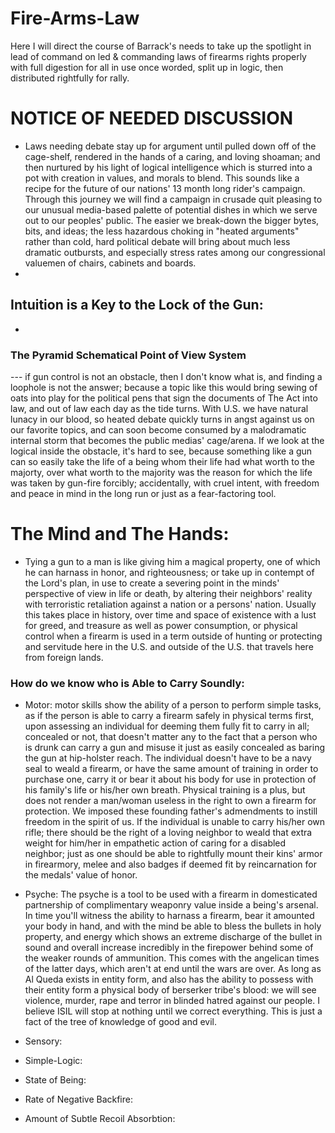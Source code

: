 # Fire-Arms-Law
Here I will direct the course of Barrack's needs to take up the spotlight in lead of command on led &amp; commanding laws of firearms rights properly with full digestion for all in use once worded, split up in logic, then distributed rightfully for rally.

# NOTICE OF NEEDED DISCUSSION
- Laws needing debate stay up for argument until pulled down off of the cage-shelf, rendered in the hands of a caring, and loving shoaman; and then nurtured by his light of logical intelligence which is sturred into a pot with creation in values, and morals to blend. This sounds like a recipe for the future of our nations' 13 month long rider's campaign. Through this journey we will find a campaign in crusade quit pleasing to our unusual media-based palette of potential dishes in which we serve out to our peoples' public. The easier we break-down the bigger bytes, bits, and ideas; the less hazardous choking in "heated arguments" rather than cold, hard political debate will bring about much less dramatic outbursts, and especially stress rates among our congressional valuemen of chairs, cabinets and boards.
- 
## Intuition is a Key to the Lock of the Gun:
* 

### The Pyramid Schematical Point of View System 
--- if gun control is not an obstacle, then I don't know what is, and finding a loophole is not the answer; because a topic like this would bring sewing of oats into play for the political pens that sign the documents of The Act into law, and out of law each day as the tide turns. With U.S. we have natural lunacy in our blood, so heated debate quickly turns in angst against us on our favorite topics, and can soon become consumed by a malodramatic internal storm that becomes the public medias' cage/arena. If we look at the logical inside the obstacle, it's hard to see, because something like a gun can so easily take the life of a being whom their life had what worth to the majorty, over what worth to the majority was the reason for which the life was taken by gun-fire forcibly; accidentally, with cruel intent, with freedom and peace in mind in the long run or just as a fear-factoring tool.

# The Mind and The Hands:
* Tying a gun to a man is like giving him a magical property, one of which he can harnass in honor, and righteousness; or take up in contempt of the Lord's plan, in use to create a severing point in the minds' perspective of view in life or death, by altering their neighbors' reality with terroristic retaliation against a nation or a persons' nation. Usually this takes place in history, over time and space of existence with a lust for greed, and treasure as well as power consumption, or physical control when a firearm is used in a term outside of hunting or protecting and servitude here in the U.S. and outside of the U.S. that travels here from foreign lands. 

### How do we know who is Able to Carry Soundly:

- Motor: motor skills show the ability of a person to perform simple tasks, as if the person is able to carry a firearm safely in physical terms first, upon assessing an individual for deeming them fully fit to carry in all; concealed or not, that doesn't matter any to the fact that a person who is drunk can carry a gun and misuse it just as easily concealed as baring the gun at hip-holster reach. The individual doesn't have to be a navy seal to weald a firearm, or have the same amount of training in order to purchase one, carry it or bear it about his body for use in protection of his family's life or his/her own breath. Physical training is a plus, but does not render a man/woman useless in the right to own a firearm for protection. We imposed these founding father's admendments to instill freedom in the spirit of us. If the individual is unable to carry his/her own rifle; there should be the right of a loving neighbor to weald that extra weight for him/her in empathetic action of caring for a disabled neighbor; just as one should be able to rightfully mount their kins' armor in firearmory, melee and also badges if deemed fit by reincarnation for the medals' value of honor. 

- Psyche: The psyche is a tool to be used with a firearm in domesticated partnership of complimentary weaponry value inside a being's arsenal. In time you'll witness the ability to harnass a firearm, bear it amounted your body in hand, and with the mind be able to bless the bullets in holy property, and energy which shows an extreme discharge of the bullet in sound and overall increase incredibly in the firepower behind some of the weaker rounds of ammunition. This comes with the angelican times of the latter days, which aren't at end until the wars are over. As long as Al Queda exists in entity form, and also has the ability to possess with their entity form a physical body of berserker tribe's blood: we will see violence, murder, rape and terror in blinded hatred against our people. I believe ISIL will stop at nothing until we correct everything. This is just a fact of the tree of knowledge of good and evil. 
- Sensory:
- Simple-Logic:
- State of Being:
- Rate of Negative Backfire:
- Amount of Subtle Recoil Absorbtion:
